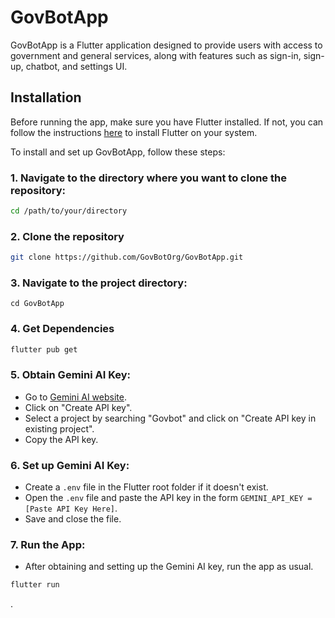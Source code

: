 # GovBotApp

GovBotApp is a Flutter application designed to provide users with access to government and general services, along with features such as sign-in, sign-up, chatbot, and settings UI.

## Installation

Before running the app, make sure you have Flutter installed. If not, you can follow the instructions [here](https://flutter.dev/docs/get-started/install) to install Flutter on your system.

To install and set up GovBotApp, follow these steps:

### 1. **Navigate to the directory where you want to clone the repository:**

```bash
cd /path/to/your/directory
```
### 2. **Clone the repository**

```bash
git clone https://github.com/GovBotOrg/GovBotApp.git
```
### 3. **Navigate to the project directory:**

```
cd GovBotApp
```

### 4. **Get Dependencies**

```bash
flutter pub get
```

### 5. Obtain Gemini AI Key:

- Go to [Gemini AI website](https://www.geminiai.com/).
- Click on "Create API key".
- Select a project by searching "Govbot" and click on "Create API key in existing project".
- Copy the API key.

### 6. Set up Gemini AI Key:

- Create a `.env` file in the Flutter root folder if it doesn't exist.
- Open the `.env` file and paste the API key in the form `GEMINI_API_KEY = [Paste API Key Here]`.
- Save and close the file.

### 7. Run the App:

- After obtaining and setting up the Gemini AI key, run the app as usual.
  
```bash
flutter run
```

.

   
